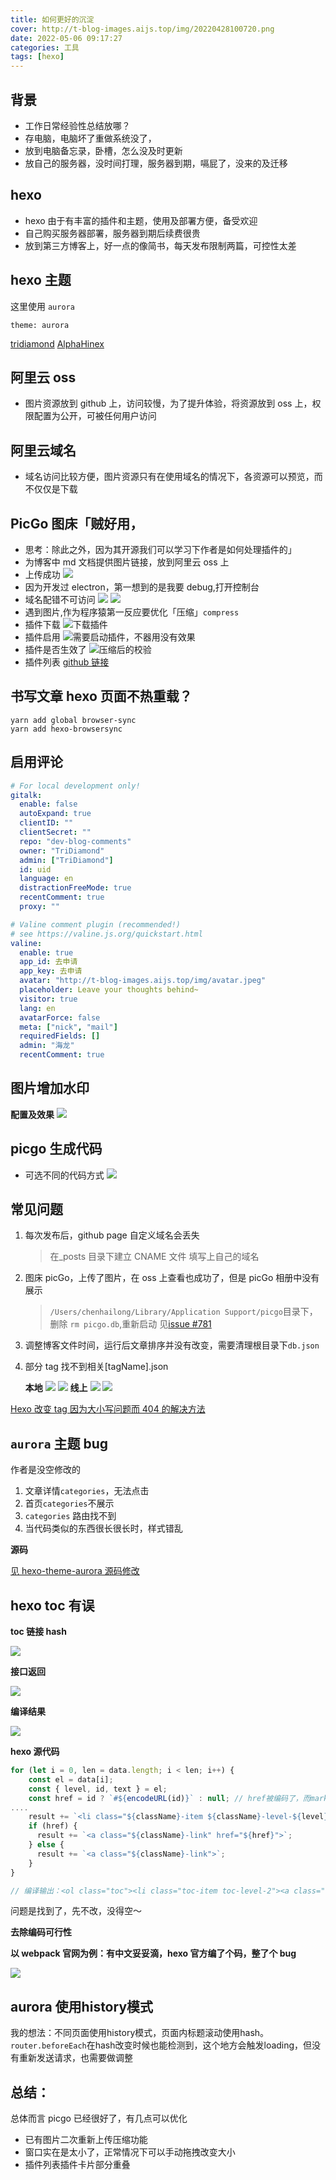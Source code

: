```yaml
---
title: 如何更好的沉淀
cover: http://t-blog-images.aijs.top/img/20220428100720.png
date: 2022-05-06 09:17:27
categories: 工具
tags: [hexo]
---
```


## 背景

- 工作日常经验性总结放哪？
- 存电脑，电脑坏了重做系统没了，
- 放到电脑备忘录，卧槽，怎么没及时更新
- 放自己的服务器，没时间打理，服务器到期，嗝屁了，没来的及迁移

## hexo

- hexo 由于有丰富的插件和主题，使用及部署方便，备受欢迎
- 自己购买服务器部署，服务器到期后续费很贵
- 放到第三方博客上，好一点的像简书，每天发布限制两篇，可控性太差

## hexo 主题

这里使用 `aurora`

```
theme: aurora
```

[tridiamond](https://tridiamond.tech/)
[AlphaHinex](https://github.com/AlphaHinex/AlphaHinex.github.io)

## 阿里云 oss

- 图片资源放到 github 上，访问较慢，为了提升体验，将资源放到 oss 上，权限配置为公开，可被任何用户访问

## 阿里云域名

- 域名访问比较方便，图片资源只有在使用域名的情况下，各资源可以预览，而不仅仅是下载

## PicGo 图床「贼好用，

- 思考：除此之外，因为其开源我们可以学习下作者是如何处理插件的」
- 为博客中 md 文档提供图片链接，放到阿里云 oss 上
- 上传成功
  ![](http://t-blog-images.aijs.top/img/20220428101247.png?x-oss-process=image/resize,h_300,w_500)
- 因为开发过 electron，第一想到的是我要 debug,打开控制台
- 域名配错不可访问
  ![](http://t-blog-images.aijs.top/img/20220428104003.png?x-oss-process=image/resize,h_300,w_500)
  ![](http://t-blog-images.aijs.top/img/20220428104024.png?x-oss-process=image/resize,h_300,w_500)
- 遇到图片,作为程序猿第一反应要优化「压缩」`compress`
- 插件下载
  ![下载插件](http://t-blog-images.aijs.top/img/20220428104511.png?x-oss-process=image/resize,h_300,w_500)
- 插件启用
  ![需要启动插件，不器用没有效果](http://t-blog-images.aijs.top/img/20220428104919.png?x-oss-process=image/resize,h_300,w_500)
- 插件是否生效了
  ![压缩后的校验](http://t-blog-images.aijs.top/img/20220428105126.png?x-oss-process=image/resize,h_300,w_500)
- 插件列表
  [github 链接](https://github.com/PicGo/Awesome-PicGo)

## 书写文章 hexo 页面不热重载？

```shell
yarn add global browser-sync
yarn add hexo-browsersync
```

## 启用评论

```yml
# For local development only!
gitalk:
  enable: false
  autoExpand: true
  clientID: ""
  clientSecret: ""
  repo: "dev-blog-comments"
  owner: "TriDiamond"
  admin: ["TriDiamond"]
  id: uid
  language: en
  distractionFreeMode: true
  recentComment: true
  proxy: ""

# Valine comment plugin (recommended!)
# see https://valine.js.org/quickstart.html
valine:
  enable: true
  app_id: 去申请
  app_key: 去申请
  avatar: "http://t-blog-images.aijs.top/img/avatar.jpeg"
  placeholder: Leave your thoughts behind~
  visitor: true
  lang: en
  avatarForce: false
  meta: ["nick", "mail"]
  requiredFields: []
  admin: "海龙"
  recentComment: true
```

## 图片增加水印

**配置及效果**
![](http://t-blog-images.aijs.top/img/20220524104857.webp)

## picgo 生成代码

- 可选不同的代码方式
  <img src="http://t-blog-images.aijs.top/img/20220526230443.png"/>

## 常见问题

1. 每次发布后，github page 自定义域名会丢失
   > 在\_posts 目录下建立 CNAME 文件 填写上自己的域名
2. 图床 picGo，上传了图片，在 oss 上查看也成功了，但是 picGo 相册中没有展示
   > `/Users/chenhailong/Library/Application Support/picgo`目录下，删除 `rm picgo.db`,重新启动
   > 见[issue #781](https://github.com/Molunerfinn/PicGo/issues/781)
3. 调整博客文件时间，运行后文章排序并没有改变，需要清理根目录下`db.json`

4. 部分 tag 找不到相关[tagName].json

   **本地**
   <img src="http://t-blog-images.aijs.top/img/20220624092901.webp" />
   <img src="http://t-blog-images.aijs.top/img/20220624092941.webp" />
   **线上**
   <img src="http://t-blog-images.aijs.top/img/20220624093041.webp" />
   <img src="http://t-blog-images.aijs.top/img/20220624093127.webp" />

<a href="https://blog.zhheo.com/p/5511910d.html" target="_blank" >Hexo 改变 tag 因为大小写问题而 404 的解决方法</a>

## `aurora` 主题 bug

作者是没空修改的

1. 文章详情`categories`，无法点击
2. 首页`categories`不展示
3. `categories` 路由找不到
4. 当代码类似的东西很长很长时，样式错乱

**源码**

<a href="http://v.aijs.top/post/2022-06-24aurora" target="_blank" >见 hexo-theme-aurora 源码修改</a>

## hexo toc 有误

**toc 链接 hash**

<img src="http://t-blog-images.aijs.top/img/20220715095258.webp" />

**接口返回**

<img src="http://t-blog-images.aijs.top/img/20220715104417.webp" />

**编译结果**

<img src="http://t-blog-images.aijs.top/img/20220715110208.webp" />

**hexo 源代码**

```js
for (let i = 0, len = data.length; i < len; i++) {
    const el = data[i];
    const { level, id, text } = el;
    const href = id ? `#${encodeURL(id)}` : null; // href被编码了，而markdown标题没有编码，导致url的hash无法使用
....
    result += `<li class="${className}-item ${className}-level-${level}">`;
    if (href) {
      result += `<a class="${className}-link" href="${href}">`;
    } else {
      result += `<a class="${className}-link">`;
    }
}

// 编译输出：<ol class="toc"><li class="toc-item toc-level-2"><a class="toc-link" href="#webpack-%E4%B8%8E-grunt%E3%80%81gulp-%E7%9A%84%E4%B8%8D%E5%90%8C%EF%BC%9F"><span class="toc-text">webpack 与 grunt、gulp 的不同？</span></a></li><li class="toc-item toc-level-2"><a class="toc-link" href="#webpack%E3%80%81rollup%E3%80%81parcel%E3%80%81vite-%E4%BC%98%E5%8A%A3%EF%BC%9F"><span class="toc-text">webpack、rollup、parcel、vite 优劣？</span></a></li><li class="toc-item toc-level-2"><a class="toc-link" href="#%E6%9C%89%E5%93%AA%E4%BA%9B%E5%B8%B8%E2%BB%85%E7%9A%84-Loader%EF%BC%9F"><span class="toc-text">有哪些常⻅的 Loader？</span></a></li><li class="toc-item toc-level-2"><a class="toc-link" href="#%E6%9C%89%E5%93%AA%E4%BA%9B%E5%B8%B8%E2%BB%85%E7%9A%84-Plugin%EF%BC%9F"><span class="toc-text">有哪些常⻅的 Plugin？</span></a></li><li class="toc-item toc-level-2"><a class="toc-link" href="#%E5%88%86%E5%88%AB%E4%BB%8B%E7%BB%8D-bundle%EF%BC%8Cchunk%EF%BC%8Cmodule-%E6%98%AF%E4%BB%80%E4%B9%88"><span class="toc-text">分别介绍 bundle，chunk，module 是什么</span></a></li><li class="toc-item toc-level-2"><a class="toc-link" href="#Loader-%E5%92%8C-Plugin-%E7%9A%84%E4%B8%8D%E5%90%8C%EF%BC%9F"><span class="toc-text">Loader 和 Plugin 的不同？</span></a></li><li class="toc-item toc-level-2"><a class="toc-link" href="#webpack-%E7%9A%84%E6%9E%84%E5%BB%BA%E6%B5%81%E7%A8%8B%E6%98%AF%E4%BB%80%E4%B9%88"><span class="toc-text">webpack 的构建流程是什么?</span></a></li><li class="toc-item toc-level-2"><a class="toc-link" href="#%E6%8F%8F%E8%BF%B0%E2%BC%80%E4%B8%8B%E7%BC%96%E5%86%99-loader-%E6%88%96-plugin-%E7%9A%84%E6%80%9D%E8%B7%AF%EF%BC%9F"><span class="toc-text">描述⼀下编写 loader 或 plugin 的思路？</span></a></li><li class="toc-item toc-level-2"><a class="toc-link" href="#webpack-%E7%9A%84%E7%83%AD%E6%9B%B4%E6%96%B0%E5%8E%9F%E7%90%86%EF%BC%9F"><span class="toc-text">webpack 的热更新原理？</span></a></li><li class="toc-item toc-level-2"><a class="toc-link" href="#%E2%BD%A4-webpack-%E6%9D%A5%E4%BC%98%E5%8C%96%E5%89%8D%E7%AB%AF%E6%80%A7%E8%83%BD"><span class="toc-text">⽤ webpack 来优化前端性能</span></a></li><li class="toc-item toc-level-2"><a class="toc-link" href="#%E5%A6%82%E4%BD%95%E6%8F%90%E2%BE%BC-webpack-%E7%9A%84%E6%89%93%E5%8C%85%E9%80%9F%E5%BA%A6"><span class="toc-text">如何提⾼ webpack 的打包速度?</span></a></li><li class="toc-item toc-level-2"><a class="toc-link" href="#%E5%A6%82%E4%BD%95%E6%8F%90%E2%BE%BC-webpack-%E7%9A%84%E6%9E%84%E5%BB%BA%E9%80%9F%E5%BA%A6%EF%BC%9F"><span class="toc-text">如何提⾼ webpack 的构建速度？</span></a></li><li class="toc-item toc-level-2"><a class="toc-link" href="#%E6%80%8E%E4%B9%88%E9%85%8D%E7%BD%AE%E5%8D%95%E2%BB%9A%E5%BA%94%E2%BD%A4%EF%BC%9F%E6%80%8E%E4%B9%88%E9%85%8D%E7%BD%AE%E5%A4%9A%E2%BB%9A%E5%BA%94%E2%BD%A4%EF%BC%9F"><span class="toc-text">怎么配置单⻚应⽤？怎么配置多⻚应⽤？</span></a></li><li class="toc-item toc-level-2"><a class="toc-link" href="#source-map-%E6%98%AF%E4%BB%80%E4%B9%88%EF%BC%9F%E7%94%9F%E4%BA%A7%E7%8E%AF%E5%A2%83%E6%80%8E%E4%B9%88%E7%94%A8%EF%BC%9F"><span class="toc-text">source map 是什么？生产环境怎么用？</span></a></li><li class="toc-item toc-level-2"><a class="toc-link" href="#%E6%A8%A1%E5%9D%97%E6%89%93%E5%8C%85%E5%8E%9F%E7%90%86%E7%9F%A5%E9%81%93%E5%90%97%EF%BC%9F"><span class="toc-text">模块打包原理知道吗？</span></a></li><li class="toc-item toc-level-2"><a class="toc-link" href="#%E5%8F%82%E8%80%83%E9%93%BE%E6%8E%A5"><span class="toc-text">参考链接</span></a></li></ol>

```

问题是找到了，先不改，没得空～

**去除编码可行性**

**以 webpack 官网为例：有中文妥妥滴，hexo 官方编了个码，整了个 bug**

<img src="http://t-blog-images.aijs.top/img/20220715111450.webp" />

## aurora 使用history模式

我的想法：不同页面使用history模式，页面内标题滚动使用hash。
`router.beforeEach`在hash改变时候也能检测到，这个地方会触发loading，但没有重新发送请求，也需要做调整

## 总结：

总体而言 picgo 已经很好了，有几点可以优化

- 已有图片二次重新上传压缩功能
- 窗口实在是太小了，正常情况下可以手动拖拽改变大小
- 插件列表插件卡片部分重叠
